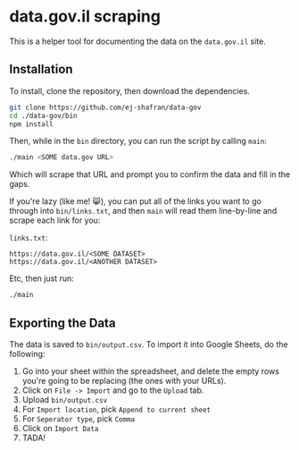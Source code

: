 # data.gov.il scraping

This is a helper tool for documenting the data on the `data.gov.il` site.

## Installation

To install, clone the repository, then download the dependencies.

```bash
git clone https://github.com/ej-shafran/data-gov
cd ./data-gov/bin
npm install
```

Then, while in the `bin` directory, you can run the script by calling `main`:

```bash
./main <SOME data.gov URL>
```

Which will scrape that URL and prompt you to confirm the data and fill in the gaps.

If you're lazy (like me! :smile_cat:), you can put all of the links you want to go through into `bin/links.txt`, and then `main` will read them line-by-line and scrape each link for you:

`links.txt`:

```
https://data.gov.il/<SOME DATASET>
https://data.gov.il/<ANOTHER DATASET>
```

Etc, then just run:

```bash
./main
```

## Exporting the Data

The data is saved to `bin/output.csv`. To import it into Google Sheets, do the following:

1) Go into your sheet within the spreadsheet, and delete the empty rows you're going to be replacing (the ones with your URLs).
2) Click on `File -> Import` and go to the `Upload` tab.
3) Upload `bin/output.csv`
4) For `Import location`, pick `Append to current sheet`
5) For `Seperator type`, pick `Comma`
6) Click on `Import Data`
7) TADA!

